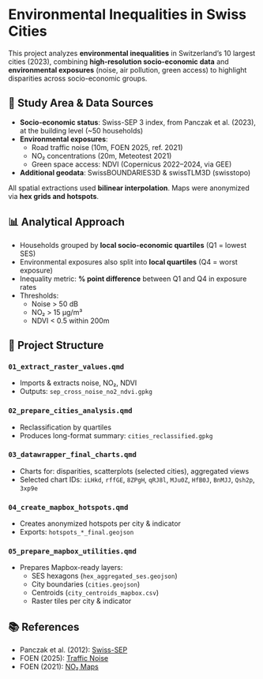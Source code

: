 # Environmental Inequalities in Swiss Cities

This project analyzes **environmental inequalities** in Switzerland’s 10 largest cities (2023), combining **high-resolution socio-economic data** and **environmental exposures** (noise, air pollution, green access) to highlight disparities across socio-economic groups.

## 📍 Study Area & Data Sources

- **Socio-economic status**: Swiss-SEP 3 index, from Panczak et al. (2023), at the building level (~50 households)
- **Environmental exposures**:
  - Road traffic noise (10m, FOEN 2025, ref. 2021)
  - NO₂ concentrations (20m, Meteotest 2021)
  - Green space access: NDVI (Copernicus 2022–2024, via GEE)
- **Additional geodata**: SwissBOUNDARIES3D & swissTLM3D (swisstopo)

All spatial extractions used **bilinear interpolation**. Maps were anonymized via **hex grids and hotspots**.

## 📊 Analytical Approach

- Households grouped by **local socio-economic quartiles** (Q1 = lowest SES)
- Environmental exposures also split into **local quartiles** (Q4 = worst exposure)
- Inequality metric: **% point difference** between Q1 and Q4 in exposure rates
- Thresholds:
  - Noise > 50 dB
  - NO₂ > 15 μg/m³
  - NDVI < 0.5 within 200m

## 📁 Project Structure

### `01_extract_raster_values.qmd`

- Imports & extracts noise, NO₂, NDVI
- Outputs: `sep_cross_noise_no2_ndvi.gpkg`

### `02_prepare_cities_analysis.qmd`

- Reclassification by quartiles
- Produces long-format summary: `cities_reclassified.gpkg`

### `03_datawrapper_final_charts.qmd`

- Charts for: disparities, scatterplots (selected cities), aggregated views
- Selected chart IDs: `iLHkd`, `rffGE`, `8ZPgH`, `qRJ8l`, `MJu0Z`, `HfB0J`, `BnMJJ`, `Qsh2p`, `3xp9e`

### `04_create_mapbox_hotspots.qmd`

- Creates anonymized hotspots per city & indicator
- Exports: `hotspots_*_final.geojson`

### `05_prepare_mapbox_utilities.qmd`

- Prepares Mapbox-ready layers:
  - SES hexagons (`hex_aggregated_ses.geojson`)
  - City boundaries (`cities.geojson`)
  - Centroids (`city_centroids_mapbox.csv`)
  - Raster tiles per city & indicator

## 📚 References

- Panczak et al. (2012): [Swiss-SEP](https://smw.ch/index.php/smw/article/view/3285)
- FOEN (2025): [Traffic Noise](https://www.bafu.admin.ch/bafu/de/home/themen/laerm/publikationen-studien/publikationen/laermbelastung-in-der-schweiz-sonbase.html)
- FOEN (2021): [NO₂ Maps](https://www.bafu.admin.ch/bafu/en/home/topics/air/luftbelastung/data/historical-data/maps-of-annual-values.html)
